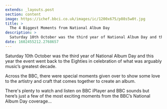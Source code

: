 ```yaml
--- 
extends: _layouts.post 
section: content 
image: https://ichef.bbci.co.uk/images/ic/1200x675/p08s5w0t.jpg 
title: > 
  The 4 Biggest Moments from National Album Day 
description: > 
  Saturday 10th October was the third year of National Album Day and this year the event went back to the Eighties in celebration of what was arguably music’s greatest decade.Across the BBC, there were special moments given over to show some love to the artistry and craft that comes together to create an album.There's plenty to watch and listen on BBC iPlayer and BBC sounds but here’s just a few of the most exciting moments from the BBC’s National Album Day coverage… 
date: 1602455212.2768657 
--- 
```

Saturday 10th October was the third year of National Album Day and this year the event went back to the Eighties in celebration of what was arguably music’s greatest decade.

Across the BBC, there were special moments given over to show some love to the artistry and craft that comes together to create an album.

There's plenty to watch and listen on BBC iPlayer and BBC sounds but here’s just a few of the most exciting moments from the BBC’s National Album Day coverage…